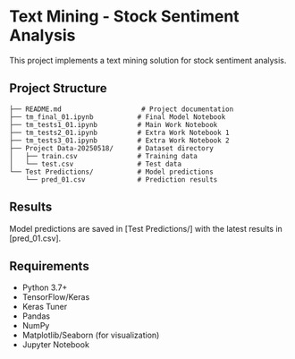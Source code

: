 # Text Mining - Stock Sentiment Analysis

This project implements a text mining solution for stock sentiment analysis.

## Project Structure

```
├── README.md                    # Project documentation
├── tm_final_01.ipynb           # Final Model Notebook
├── tm_tests1_01.ipynb          # Main Work Notebook
├── tm_tests2_01.ipynb          # Extra Work Notebook 1
├── tm_tests3_01.ipynb          # Extra Work Notebook 2
├── Project Data-20250518/      # Dataset directory
│   ├── train.csv               # Training data
│   └── test.csv                # Test data
└── Test Predictions/           # Model predictions
    └── pred_01.csv             # Prediction results
```

## Results

Model predictions are saved in [Test Predictions/] with the latest results in [pred_01.csv].

## Requirements

- Python 3.7+
- TensorFlow/Keras
- Keras Tuner
- Pandas
- NumPy
- Matplotlib/Seaborn (for visualization)
- Jupyter Notebook

